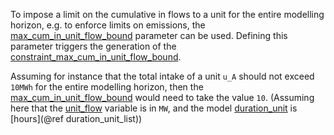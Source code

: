 To impose a limit on the cumulative in flows to a unit for the entire modelling horizon, e.g. to enforce limits on emissions,
the [max\_cum\_in\_unit\_flow\_bound](@ref) parameter can be used. Defining this parameter triggers the generation of the [constraint\_max\_cum\_in\_unit\_flow\_bound](@ref).

Assuming for instance that the total intake of a unit `u_A` should not exceed `10MWh` for the entire modelling horizon, then the [max\_cum\_in\_unit\_flow\_bound](@ref) would need to take the value `10`. (Assuming here that the [unit\_flow](@ref) variable is in `MW`, and the model [duration\_unit](@ref) is [hours](@ref duration_unit_list))
